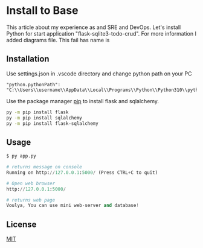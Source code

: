 # Install to Base

This article about my experience as and SRE and DevOps. Let's install Python for start application "flask-sqlite3-todo-crud". For more information I added diagrams file. This fail has name is

## Installation
Use settings.json in .vscode directory and change python path on your PC
```
"python.pythonPath": "C:\\Users\\username\\AppData\\Local\\Programs\\Python\\Python310\\python.exe"
``` 
 
Use the package manager [pip](https://pip.pypa.io/en/stable/) to install flask and sqlalchemy.

```bash
py -m pip install flask 
py -m pip install sqlalchemy
py -m pip install flask-sqlalchemy
```

## Usage

```python
$ py app.py

# returns message on console 
Running on http://127.0.0.1:5000/ (Press CTRL+C to quit)    

# Open web browser 
http://127.0.0.1:5000/

# returns web page
Voulya, You can use mini web-server and database!
```

## License
[MIT](https://choosealicense.com/licenses/mit/)
